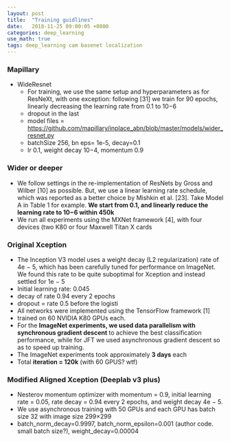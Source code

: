 ```yaml
---
layout: post
title:  "Training guidlines"
date:   2018-11-25 09:00:05 +0800
categories: deep_learning
use_math: true
tags: deep_learning cam basenet localization 
---
```



### Mapillary
* WideResnet  
	* For training, we use the same setup and hyperparameters as for ResNeXt, with one exception: following [31] we train for 90 epochs, linearly decreasing the learning rate from 0.1 to 10−6
	* dropout in the last
	* model files = https://github.com/mapillary/inplace_abn/blob/master/models/wider_resnet.py
	* batchSize 256, bn eps= 1e-5, decay=0.1
	* lr 0.1, weight decay 10−4, momentum 0.9

### Wider or deeper
* We follow settings in the re-implementation of ResNets by Gross and Wilber [10] as possible. But, we use a linear learning
rate schedule, which was reported as a better choice by Mishkin et al. [23]. Take Model A in Table 1 for example. __We start from 0.1, and linearly reduce the learning rate to 10−6 within 450k__
* We run all experiments using the MXNet framework [4], with four devices (two K80 or four Maxwell Titan X cards


### Original Xception
* The Inception V3 model uses a weight decay (L2 regularization) rate of 4e − 5, which has been carefully tuned for performance on ImageNet. We found this rate to be quite suboptimal for Xception and instead settled for 1e − 5
* Initial learning rate: 0.045
* decay of rate 0.94 every 2 epochs
* dropout = rate 0.5 before the logisti
* All networks were implemented using the TensorFlow framework [1]
* trained on 60 NVIDIA K80 GPUs each.
* For the __ImageNet experiments, we used data parallelism with synchronous gradient descent__ to achieve the best classification performance, while for JFT we used asynchronous gradient descent so as to speed up training.
* The ImageNet experiments took approximately __3 days__ each
* Total __iteration = 120k__ (with 60 GPUS? wtf)

### Modified Aligned Xception (Deeplab v3 plus)
* Nesterov momentum optimizer with momentum = 0.9, initial learning rate = 0.05, rate decay = 0.94 every 2 epochs, and weight decay 4e − 5.
* We use asynchronous training with 50 GPUs and each GPU has batch size 32 with image size 299×299
* batch_norm_decay=0.9997, batch_norm_epsilon=0.001 (author code. small batch size?), weight_decay=0.00004